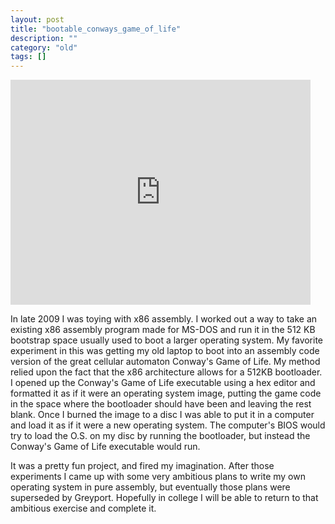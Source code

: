 ```yaml
---
layout: post
title: "bootable_conways_game_of_life"
description: ""
category: "old"
tags: []
---
```



<iframe width="480" height="360" src="http://www.youtube.com/embed/eN8e23gVuS0?rel=0" frameborder="0"></iframe>

In late 2009 I was toying with x86 assembly. I worked out a way to take an existing x86 assembly program made for MS-DOS and run it in the 512 KB bootstrap space usually used to boot a larger operating system. My favorite experiment in this was getting my old laptop to boot into an assembly code version of the great cellular automaton Conway's Game of Life. My method relied upon the fact that the x86 architecture allows for a 512KB bootloader. I opened up the Conway's Game of Life executable using a hex editor and formatted it as if it were an operating system image, putting the game code in the space where the bootloader should have been and leaving the rest blank. Once I burned the image to a disc I was able to put it in a computer and load it as if it were a new operating system. The computer's BIOS would try to load the O.S. on my disc by running the bootloader, but instead the Conway's Game of Life executable would run.

It was a pretty fun project, and fired my imagination. After those experiments I came up with some very ambitious plans to write my own operating system in pure assembly, but eventually those plans were superseded by Greyport. Hopefully in college I will be able to return to that ambitious exercise and complete it.
